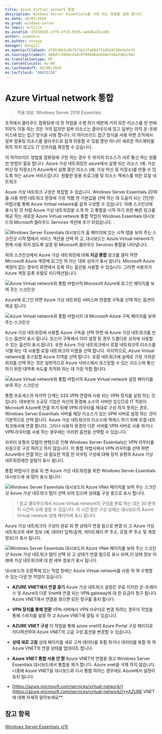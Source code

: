 ```yaml
---
title: Azure Virtual network 통합
description: Windows Server Essentials를 사용 하는 방법을 설명 합니다.
ms.date: 10/03/2016
ms.prod: windows-server
ms.topic: article
ms.assetid: d7d38505-cff5-4f15-9fd5-ae6dba15ce88
author: nnamuhcs
ms.author: coreyp
manager: dongill
ms.openlocfilehash: d79530b2c4bfb71b23fa984731d624f30e9a3ef6
ms.sourcegitcommit: b00d7c8968c4adc8f699dbee694afe6ed36bc9de
ms.translationtype: MT
ms.contentlocale: ko-KR
ms.lasthandoff: 04/08/2020
ms.locfileid: "80815216"
---
```

# <a name="azure-virtual-network-integration"></a>Azure Virtual network 통합

>적용 대상: Windows Server 2016 Essentials

조직에서 클라우드 컴퓨팅에 대 한 작업을 수행 하기 때문에 거의 모든 리소스를 한 번에 100% 이동 하는 것은 거의 없지만 일부 리소스는 클라우드에 있고 일부는 아직 온-프레미스에 있는 접근 방식을 사용 합니다. 이 하이브리드 접근 방식을 사용 하면 조직에서 일부 컴퓨팅 리소스를 클라우드로 쉽게 이동할 수 있을 뿐만 아니라 새로운 하드웨어를 획득 하지 않고도 IT 인프라를 확장할 수 있습니다.

이 하이브리드 방법을 컴퓨팅에 구현 하는 경우 두 위치의 리소스가 서로 통신 하는 원활한 방법이 필요 합니다. Azure 가상 네트워킹은 azure에서 실행 되는 리소스 (예: 가상 머신 및 저장소)가 Azure에서 실행 중인 리소스 (예: 가상 머신 및 저장소)를 만들 수 있도록 하는 azure 서비스입니다. 원활한 응용 프로그램 및 리소스 액세스를 위한 로컬 네트워크

Azure 가상 네트워크 구성은 복잡할 수 있습니다. Windows Server Essentials 2016를 사용 하면 네트워크 환경에 가장 적합 한 기본값을 선택 하는 데 도움이 되는 간단한 마법사를 통해 Azure Virtual network를 쉽게 구성할 수 있습니다. 아래 스크린샷에 표시 된 것 처럼 Azure 가상 네트워킹을 소개 하 고 통합을 시작 하기 위한 빠른 링크를 제공 하는 새로운 Azure Virtual network 통합 작업이 Windows Essentials 대시보드의 Microsoft 클라우드 Services 섹션에 추가 되었습니다. .

![Windows Server Essentials 대시보드의 홈 페이지에 있는 시작 탭을 보여 주는 스크린샷 시작 탭에서 서비스 섹션을 선택 하 고, 대시보드는 Azure Virtual network가 현재 사용 하지 않도록 설정 된 Microsoft 클라우드 Services 통합을 나타냅니다.](media/azure-virtual-network-1.PNG)

위의 스크린샷에서 Azure 가상 네트워킹에 대해 **지금 통합** 링크를 클릭 하면 Microsoft Azure 계정에 로그인 하 라는 대화 상자가 표시 됩니다. Microsoft Azure 계정이 없는 경우이 화면에서 등록 하는 옵션을 사용할 수 있습니다. 그러면 사용자가 Azure 계정 등록 포털로 리디렉션됩니다.

![Azure Virtual network와 통합 마법사의 Microsoft Azure에 로그인 페이지를 보여 주는 스크린샷](media/azure-virtual-network-2.PNG)

Azure에 로그인 하면 Azure 가상 네트워킹 서비스와 연결할 구독을 선택 하는 옵션이 제공 됩니다.

![Azure Virtual network와 통합 마법사의 내 Microsoft Azure 구독 페이지를 보여 주는 스크린샷](media/azure-virtual-network-3.PNG)

Azure 가상 네트워킹에 사용할 Azure 구독을 선택 하면 새 Azure 가상 네트워크를 만드는 옵션이 표시 됩니다. 또는이 구독에서 이미 설정 된 경우 드롭다운 상자에 사용할 수 있는 옵션이 표시 됩니다. 또한 Azure 가상 네트워크에서 로컬 네트워크의 리소스를 식별 하는 데 사용할 로컬 네트워크의 이름을 선택 합니다. 마지막으로, Azure Virtual network를 호스팅할 Azure 지역을 선택 합니다. 로컬 네트워크에 실제로 가장 가까운 위치를 선택 하는 것은 일반적으로 Azure 서비스에서 호스팅할 수 있는 리소스와 통신 하기 위한 대역폭 속도를 최적화 하는 데 가장 적합 합니다.

![Azure Virtual network와 통합 마법사의 Azure Virtual network 설정 페이지를 보여 주는 스크린샷](media/azure-virtual-network-4.PNG)

통합 프로세스의 마지막 단계는 S2S VPN 연결에 사용 되는 VPN 장치를 설정 하는 것입니다. 대부분의 소규모 기업은 자신의 환경에 소수의 서버만 있으므로 IT 직원이 Microsoft Azure에 연결 하기 위해 VPN 라우터를 제대로 구성 하지 못하는 경우, Windows Server Essentials 서버를 해당 리소스가 있는 VPN 서버로 설정 하는 것이 기본적으로 선택 됩니다. Azure 가상 네트워크의 리소스에 액세스 하기 위해 로컬 네트워크에서에 연결 합니다. 그러나 사용자 환경의 다른 서버를 VPN 서버로 사용 하거나 VPN 라우터를 사용 하는 경우에는 이러한 옵션을 선택할 수 있습니다.

라우터 유형과 모델의 변형으로 인해 Windows Server Essentials는 VPN 라우터를 자동으로 구성 하려고 하지 않습니다. 이 통합 마법사에서 VPN 라우터를 선택 하면 Azure에서 연결 하는 데 필요한 적절 한 라우팅 구성에 대해 장치 유형의 Azure 가상 네트워킹에만 알림이 표시 됩니다.

통합 마법사가 완료 되 면 Azure 가상 네트워킹을 위한 Windows Server Essentials 대시보드에 새 탭이 표시 됩니다.

![Windows Server Essentials 대시보드의 Azure VNet 페이지를 보여 주는 스크린샷 Azure 가상 네트워크 탭이 선택 되어 있으며 상태를 구성 중으로 표시 합니다.](media/azure-virtual-network-5.PNG)

>! 참고 클라우드에서 Azure Virtual network의 구성을 완료 하는 데는 30 분까지 시간이 오래 걸릴 수 있습니다. 이 시간 동안 구성 상태는 대시보드의 Azure Virtual network 상태 페이지에 표시 됩니다.

Azure 가상 네트워크의 구성이 완료 되 면 상태가 연결 됨으로 변경 되 고 Azure 가상 네트워크의 세부 정보 (예: 데이터 입력/출력, 게이트웨이 IP 주소, 로컬 IP 주소 및 계정 정보)가 표시 됩니다.

![Windows Server Essentials 대시보드의 Azure VNet 페이지를 보여 주는 스크린샷 Azure 가상 네트워크 탭이 선택 되 고 상태가 연결 됨으로 표시 되며,이 상태 정보 아래에 가상 네트워크에 대 한 세부 정보가 표시 됩니다.](media/azure-virtual-network-6.PNG)

대시보드의 오른쪽에 있는 작업 창에는 Azure Virtual network를 사용 하 여 수행할 수 있는 다양 한 작업이 있습니다.

-   **AZURE VNET에서 연결 끊기** Azure 가상 네트워크 설정은 무료 이지만 온-프레미스 및 Azure의 다른 Vnet에 연결 되는 VPN gateway에 대 한 요금이 청구 됩니다. Azure VNET에서 연결을 끊으면 모든 청구를 중지 합니다.

-   **VPN 장치를 통해 전환** VPN 서버에서 VPN 라우터로 변경 하려는 경우이 작업을 통해 스위치를 설정 하 고 Azure VNET에 알릴 수 있습니다.

-   **AZURE VNET 구성** 이 작업을 통해 azure vnet의 Azure Portal 구성 페이지로 리디렉션하여 Azure VNET의 고급 구성 옵션을 변경할 수 있습니다.

-   **상태 새로 고침** 상태 페이지를 새로 고쳐 데이터를 포함 하거나 데이터를 포함 하 여 Azure VNET의 연결 상태를 업데이트 합니다.

-   **Azure VNET 통합 사용 안 함** Azure VNET의 연결을 끊고 Windows Server Essentials 대시보드에서 통합을 제거 합니다. Azure vnet을 삭제 하지 않습니다. 나중에 Azure VNET을 대시보드와 다시 통합 하려는 경우에도 Azure에서 설정이 유지 됩니다.

-   [https://azure.microsoft.com/services/virtual-network/](https://azure.microsoft.com/services/virtual-network/)**AZURE VNET 에 대해 자세히 알아보세요**.

<a name="see-also"></a>참고 항목
--------
[Windows Server Essentials 시작](get-started.md)
